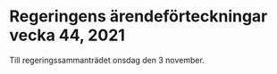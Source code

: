 # Regeringens ärendeförteckningar vecka 44, 2021

Till regeringssammanträdet onsdag den 3 november.

